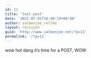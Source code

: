 ```yaml
---
id: 11
title: 'test post'
date: '2021-07-01T16:40:19+00:00'
author: salmonjoe_rollke
layout: revision
guid: 'http://www.salmonjoe.net/?p=11'
permalink: '/?p=11'
---
```


<div class="boldgrid-section"><div class="container"><div class="row"><div class="col-md-12 col-xs-12 col-sm-12">wow hot dang it’s time for a POST, WOW

</div></div></div></div>
